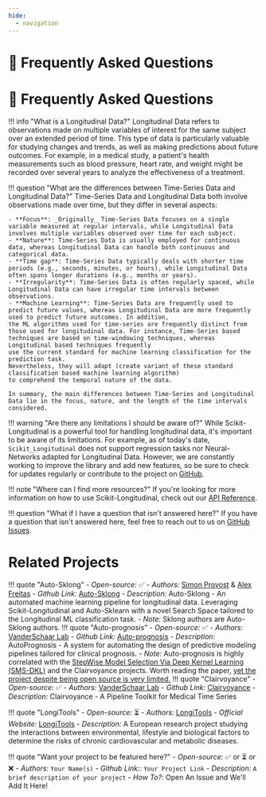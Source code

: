 ```yaml
---
hide:
  - navigation
---
```


# 👀 Frequently Asked Questions
# 👀 Frequently Asked Questions

!!! info "What is a Longitudinal Data?"
    Longitudinal Data refers to observations made on multiple variables of interest for the same subject 
    over an extended period of time. This type of data is particularly valuable for studying 
    changes and trends, as well as making predictions about future outcomes. For example, in 
    a medical study, a patient's health measurements such as blood pressure, heart rate, 
    and weight might be recorded over several years to analyze the effectiveness of a treatment.

!!! question "What are the differences between Time-Series Data and Longitudinal Data?"
    Time-Series Data and Longitudinal Data both involve observations made over time, but they differ in several aspects:

    - **Focus**: _Originally_ Time-Series Data focuses on a single variable measured at regular intervals, while Longitudinal Data involves multiple variables observed over time for each subject.
    - **Nature**: Time-Series Data is usually employed for continuous data, whereas Longitudinal Data can handle both continuous and categorical data.
    - **Time gap**: Time-Series Data typically deals with shorter time periods (e.g., seconds, minutes, or hours), while Longitudinal Data often spans longer durations (e.g., months or years).
    - **Irregularity**: Time-Series Data is often regularly spaced, while Longitudinal Data can have irregular time intervals between observations.
    - **Machine Learning**: Time-Series Data are frequently used to predict future values, whereas Longitudinal Data are more frequently used to predict future outcomes. In addition, 
    the ML algorithms used for time-series are frequently distinct from those used for longitudinal data. For instance, Time-Series based techniques are based on time-windowing techniques, whereas Longitudinal based techniques frequently 
    use the current standard for machine learning classification for the prediction task. 
    Nevertheless, they will adapt (create variant of these standard classification based machine learning algorithm) 
    to comprehend the temporal nature of the data.

    In summary, the main differences between Time-Series and Longitudinal Data lie in the focus, nature, and the length of the time intervals considered.

!!! warning "Are there any limitations I should be aware of?"
    While Scikit-Longitudinal is a powerful tool for handling longitudinal data, it's important to be aware of its limitations. For example, as of today's date, `Scikit_Longitudinal` does not support regression tasks nor Neural-Networks adapted for Longitudinal Data. However, we are constantly working to improve the library and add new features, so be sure to check for updates regularly or contribute to the project on
    [GitHub](https://github.com/simonprovost/scikit-longitudinal).

!!! note "Where can I find more resources?"
    If you're looking for more information on how to use Scikit-Longitudinal, check out our [API Reference](API/index.md).

!!! question "What if I have a question that isn't answered here?"
    If you have a question that isn't answered here, feel free to reach out to us on 
    [GitHub Issues](https://github.com/simonprovost/scikit-longitudinal/issues).

# Related Projects

!!! quote "Auto-Sklong"
    -    _Open-source:_ ✅
    -    _Authors:_ [Simon Provost](https://github.com/simonprovost) & [Alex Freitas](https://www.kent.ac.uk/computing/people/3057/freitas-alex)
    -    _Github Link:_ [Auto-Sklong](https://github.com/simonprovost/Auto-Sklong)
    -   _Description:_ Auto-Sklong - An automated machine learning pipeline for longitudinal data. Leveraging Scikit-Longitudinal and Auto-Sklearn with a novel Search Space tailored to the Longitudinal ML classification task.
    -   _Note_: Sklong authors are Auto-Sklong authors.
!!! quote "Auto-prognosis"
    -    _Open-source:_ ✅
    -    _Authors:_ [VanderSchaar Lab](https://www.vanderschaar-lab.com/)
    -    _Github Link:_ [Auto-prognosis](https://github.com/vanderschaarlab/autoprognosis)
    -   _Description:_ AutoPrognosis - A system for automating the design of predictive modeling pipelines tailored for clinical prognosis.
    - _Note:_ Auto-prognosis is highly correlated with the [StepWise Model Selection Via Deep Kernel Learning (SMS-DKL)](https://proceedings.mlr.press/v108/zhang20f.html) and the Clairvoyance projects. Worth reading the paper, [yet the project despite being open source is very limited.](https://github.com/vanderschaarlab/mlforhealthlabpub/tree/main/alg/smsdkl)
!!! quote "Clairvoyance"
    -    _Open-source:_ ✅
    -    _Authors:_ [VanderSchaar Lab](https://www.vanderschaar-lab.com/)
    -    _Github Link:_ [Clairvoyance](https://github.com/vanderschaarlab/clairvoyance)
    -   _Description:_ Clairvoyance - A Pipeline Toolkit for Medical Time Series

!!! quote "LongiTools"
    -    _Open-source:_ ⏳
    -    _Authors:_ [LongiTools](https://longitools.org/)
    -    _Official Website:_ [LongiTools](https://longitools.org/)
    -   _Description:_ A European research project studying the interactions between environmental, lifestyle and biological factors to determine the risks of chronic cardiovascular and metabolic diseases.

!!! quote "Want your project to be featured here?"
    -    _Open-source:_ ✅ or ⏳ or ❌
    -    _Authors:_ ``Your Name(s)``
    -    _Github Link:_: ``Your Project Link``
    -   _Description:_ ``A brief description of your project``
    -   _How To?_: Open An Issue and We'll Add It Here!